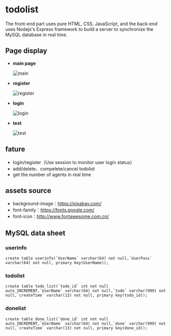 # todolist

The front-end part uses pure HTML, CSS, JavaScript, and the back-end uses Nodejs's Express framework to build a server to synchronize the MySQL database in real time.

## Page display

- **main page**

  ![main](https://items-picture.oss-cn-beijing.aliyuncs.com/todo/main.png)

- **register**

  ![register](https://items-picture.oss-cn-beijing.aliyuncs.com/todo/retister.gif)

- **login**

  ![login](https://items-picture.oss-cn-beijing.aliyuncs.com/todo/login.gif)

- **test**

  ![test](https://items-picture.oss-cn-beijing.aliyuncs.com/todo/handle.gif)

## fature

- login/register（Use session to monitor user login status）
- add/delete、compelete/cancel todolist
- get the number of agents in real time

## assets source

- background-image：https://pixabay.com/
- font-family：https://fonts.google.com/
- font-icon：http://www.fontawesome.com.cn/

## MySQL data sheet

### userinfo

```
create table userinfo(`UserName` varchar(64) not null,`UserPass` varchar(64) not null, primary key(UserName));
```

### todolist

```
create table todo_list(`todo_id` int not null auto_INCREMENT,`UserName` varchar(64) not null,`todo` varchar(999) not null,`createTime` varchar(13) not null, primary key(todo_id));
```

### donelist

```
create table done_list(`done_id` int not null auto_INCREMENT,`UserName` varchar(64) not null,`done` varchar(999) not null,`createTime` varchar(13) not null, primary key(done_id));
```

